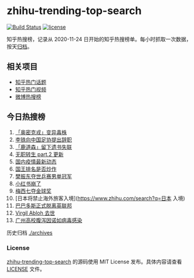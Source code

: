 # zhihu-trending-top-search

[![Build Status](https://github.com/justjavac/zhihu-trending-top-search/workflows/ci/badge.svg?branch=main)](https://github.com/justjavac/zhihu-trending-top-search/actions)
[![license](https://img.shields.io/github/license/justjavac/zhihu-trending-top-search)](https://github.com/justjavac/zhihu-trending-top-search/blob/main/LICENSE)

知乎热搜榜，记录从 2020-11-24 日开始的知乎热搜榜单。每小时抓取一次数据，按天[归档](./archives)。

## 相关项目

- [知乎热门话题](https://github.com/justjavac/zhihu-trending-hot-questions)
- [知乎热门视频](https://github.com/justjavac/zhihu-trending-hot-video)
- [微博热搜榜](https://github.com/justjavac/weibo-trending-hot-search)

## 今日热搜榜

<!-- BEGIN -->
<!-- 最后更新时间 Wed Dec 01 2021 02:15:57 GMT+0800 (China Standard Time) -->

1. [「奥密克戎」变异毒株](https://www.zhihu.com/search?q=奥密克戎)
1. [李铁向中国足协提出辞职](https://www.zhihu.com/search?q=李铁)
1. [「鹿道森」留下遗书失联](https://www.zhihu.com/search?q=鹿道森)
1. [无职转生 part.2 更新](https://www.zhihu.com/search?q=无职转生)
1. [国内疫情最新动态](https://www.zhihu.com/search?q=疫情)
1. [国王排名是否炒作](https://www.zhihu.com/search?q=国王排名)
1. [樊振东夺世乒赛男单冠军](https://www.zhihu.com/search?q=樊振东)
1. [小红书崩了](https://www.zhihu.com/search?q=小红书崩了)
1. [梅西七夺金球奖](https://www.zhihu.com/search?q=梅西)
1. [日本将禁止海外旅客入境](https://www.zhihu.com/search?q=日本 入境)
1. [巴巴多斯正式脱离英联邦](https://www.zhihu.com/search?q=巴巴多斯)
1. [Virgil Abloh 去世](https://www.zhihu.com/search?q=VirgilAbloh)
1. [广州高校腹泻因诺如病毒感染](https://www.zhihu.com/search?q=诺如病毒)

<!-- END -->

历史归档 [./archives](./archives)

### License

[zhihu-trending-top-search](https://github.com/justjavac/zhihu-trending-top-search)
的源码使用 MIT License 发布。具体内容请查看 [LICENSE](./LICENSE) 文件。
